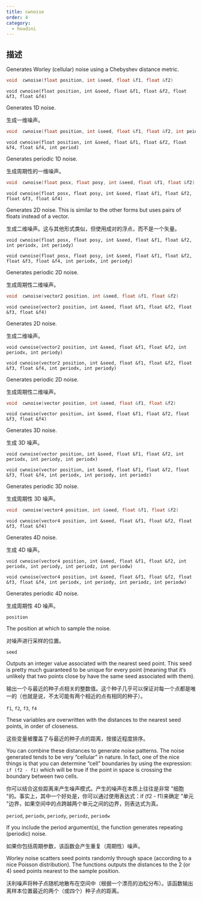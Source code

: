 ```yaml
---
title: cwnoise
order: 4
category:
  - houdini
---
```

    
## 描述

Generates Worley (cellular) noise using a Chebyshev distance metric.

```c
void  cwnoise(float position, int &seed, float &f1, float &f2)
```

`void cwnoise(float position, int &seed, float &f1, float &f2, float &f3, float &f4)`

Generates 1D noise.

生成一维噪声。

```c
void  cwnoise(float position, int &seed, float &f1, float &f2, int peiod)
```

`void cwnoise(float position, int &seed, float &f1, float &f2, float &f4, float &f4, int period)`

Generates periodic 1D noise.

生成周期性的一维噪声。

```c
void  cwnoise(float posx, float posy, int &seed, float &f1, float &f2)
```

`void cwnoise(float posx, float posy, int &seed, float &f1, float &f2, float &f3, float &f4)`

Generates 2D noise. This is similar to the other forms but uses pairs of
floats instead of a vector.

生成二维噪声。这与其他形式类似，但使用成对的浮点，而不是一个矢量。

`void cwnoise(float posx, float posy, int &seed, float &f1, float &f2, int periodx, int periody)`

`void cwnoise(float posx, float posy, int &seed, float &f1, float &f2, float &f3, float &f4, int periodx, int periody)`

Generates periodic 2D noise.

生成周期性二维噪声。

```c
void  cwnoise(vector2 position, int &seed, float &f1, float &f2)
```

`void cwnoise(vector2 position, int &seed, float &f1, float &f2, float &f3, float &f4)`

Generates 2D noise.

生成二维噪声。

`void cwnoise(vector2 position, int &seed, float &f1, float &f2, int periodx, int periody)`

`void cwnoise(vector2 position, int &seed, float &f1, float &f2, float &f3, float &f4, int periodx, int periody)`

Generates periodic 2D noise.

生成周期性二维噪声。

```c
void  cwnoise(vector position, int &seed, float &f1, float &f2)
```

`void cwnoise(vector position, int &seed, float &f1, float &f2, float &f3, float &f4)`

Generates 3D noise.

生成 3D 噪声。

`void cwnoise(vector position, int &seed, float &f1, float &f2, int periodx, int periody, int periodx)`

`void cwnoise(vector position, int &seed, float &f1, float &f2, float &f3, float &f4, int periodx, int periody, int periodz)`

Generates periodic 3D noise.

生成周期性 3D 噪声。

```c
void  cwnoise(vector4 position, int &seed, float &f1, float &f2)
```

`void cwnoise(vector4 position, int &seed, float &f1, float &f2, float &f3, float &f4)`

Generates 4D noise.

生成 4D 噪声。

`void cwnoise(vector4 position, int &seed, float &f1, float &f2, int periodx, int periody, int periodz, int periodw)`

`void cwnoise(vector4 position, int &seed, float &f1, float &f2, float &f3, float &f4, int periodx, int periody, int periodz, int periodw)`

Generates periodic 4D noise.

生成周期性 4D 噪声。

`position`

The position at which to sample the noise.

对噪声进行采样的位置。

`seed`

Outputs an integer value associated with the nearest seed point. This seed is
pretty much guaranteed to be unique for every point (meaning that it‘s
unlikely that two points close by have the same seed associated with them).

输出一个与最近的种子点相关的整数值。这个种子几乎可以保证对每一个点都是唯一的（也就是说，不太可能有两个相近的点有相同的种子）。

`f1`, `f2`, `f3`, `f4`

These variables are overwritten with the distances to the nearest seed points,
in order of closeness.

这些变量被覆盖了与最近的种子点的距离，按接近程度排序。

You can combine these distances to generate noise patterns. The noise
generated tends to be very “cellular” in nature. In fact, one of the nice
things is that you can determine “cell” boundaries by using the expression:
`if (f2 - f1)` which will be true if the point in space is crossing the
boundary between two cells.

你可以结合这些距离来产生噪声模式。产生的噪声在本质上往往是非常 "细胞 "的。事实上，其中一个好处是，你可以通过使用表达式：if (f2 - f1)来确定
"单元 "边界，如果空间中的点跨越两个单元之间的边界，则表达式为真。

`period`, `periodx`, `periody`, `periodz`, `periodw`

If you include the period argument(s), the function generates repeating
(periodic) noise.

如果你包括周期参数，该函数会产生重复（周期性）噪声。

Worley noise scatters seed points randomly through space (according to a nice
Poisson distribution). The functions outputs the distances to the 2 (or 4)
seed points nearest to the sample position.

沃利噪声将种子点随机地散布在空间中（根据一个漂亮的泊松分布）。该函数输出离样本位置最近的两个（或四个）种子点的距离。
